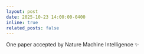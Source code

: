 ```yaml
---
layout: post
date: 2025-10-23 14:00:00-0400
inline: true
related_posts: false
---
```


One paper accepted by Nature Machine Intelligence :sparkles:
